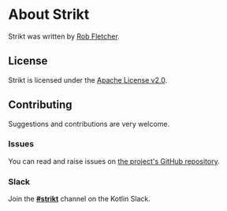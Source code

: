 # About Strikt

Strikt was written by [Rob Fletcher](https://github.com/robfletcher).

## License

Strikt is licensed under the [Apache License v2.0](https://www.apache.org/licenses/LICENSE-2.0.html).

## Contributing

Suggestions and contributions are very welcome.

### Issues

You can read and raise issues on [the project's GitHub repository](https://github.com/robfletcher/strikt/issues).

### Slack

Join the [**#strikt**](https://kotlinlang.slack.com/messages/CAR7KJ96J) channel on the Kotlin Slack.